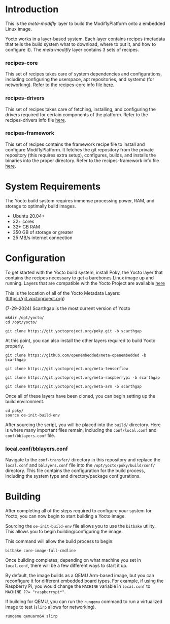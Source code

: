 # Introduction

This is the *meta-modifly* layer to build the ModiflyPlatform onto a embedded Linux image.

Yocto works in a layer-based system. Each layer contains recipes (metadata that tells the build system what to download, where to put it, and how to configure it). The *meta-modifly* layer contains 3 sets of recipes. 

### recipes-core

This set of recipes takes care of system dependencies and configurations, including configuring the userspace, apt repositories, and systemd (for networking). Refer to the recipes-core info file [here](recipes-core/recipes-core.md).

### recipes-drivers

This set of recipes takes care of fetching, installing, and configuring the drivers required for certain components of the platform. Refer to the recipes-drivers info file [here](recipes-drivers/recipes-drivers.md).

### recipes-framework

This set of recipes contains the framework recipe file to install and configure ModiflyPlatform. It fetches the git repository from the private repository (this requires extra setup), configures, builds, and installs the binaries into the proper directory. Refer to the recipes-framework info file [here](recipes-framework/modiflyplatform.md).

# System Requirements

The Yocto build system requires immense processing power, RAM, and storage to optimally build images. 

- Ubuntu 20.04+
- 32+ cores
- 32+ GB RAM
- 350 GB of storage or greater
- 25 MB/s internet connection

# Configuration

To get started with the Yocto build system, install Poky, the Yocto layer that contains the recipes necessary to get a barebones Linux image up and running. Layers that are compatible with the Yocto Project are available [here](https://layers.openembedded.org/layerindex/branch/scarthgap/layers/)

This is the location of all of the Yocto Metadata Layers: (https://git.yoctoproject.org)

(7-29-2024) Scarthgap is the most current version of Yocto

```
mkdir /opt/yocto/
cd /opt/yocto/

git clone https://git.yoctoproject.org/poky.git -b scarthgap
```

At this point, you can also install the other layers required to build Yocto properly.

```
git clone https://github.com/openembedded/meta-openembedded -b scarthgap

git clone https://git.yoctoproject.org/meta-tensorflow

git clone https://git.yoctoproject.org/meta-raspberrypi -b scarthgap

git clone https://git.yoctoproject.org/meta-arm -b scarthgap
```

Once all of these layers have been cloned, you can begin setting up the build environment.

```
cd poky/
source oe-init-build-env
```

After sourcing the script, you will be placed into the `build/` directory. Here is where many important files remain, including the `conf/local.conf` and `conf/bblayers.conf` file.

### local.conf/bblayers.conf

Navigate to the `conf-transfer/` directory in this repository and replace the `local.conf` and `bblayers.conf` file into the `/opt/yocto/poky/build/conf/` directory. This file contains the configuration for the build process, including the system type and directory/package configurations. 

# Building

After completing all of the steps required to configure your system for Yocto, you can now begin to start building a Yocto image. 

Sourcing the `oe-init-build-env` file allows you to use the `bitbake` utility. This allows you to begin building/configuring the image. 

This command will allow the build process to begin: 
```
bitbake core-image-full-cmdline
```

Once building completes, depending on what machine you set in `local.conf`, there will be a few different ways to start it up. 

By default, the image builds as a QEMU Arm-based image, but you can reconfigure it for different embedded board types. For example, if using the Raspberry Pi, you would change the `MACHINE` variable in `local.conf` to `MACHINE ??= "raspberrypi*"`.

If building for QEMU, you can run the `runqemu` command to run a virtualized image to test (`slirp` allows for networking).
```
runqemu qemuarm64 slirp
```
